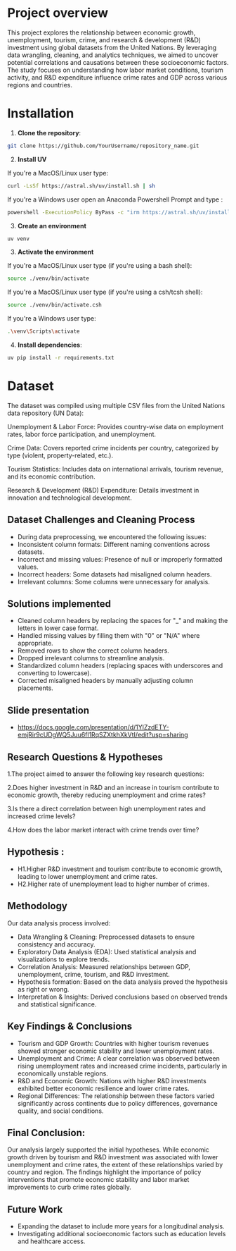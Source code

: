 # Project overview
This project explores the relationship between economic growth, unemployment, tourism, crime, and research & development (R&D) investment using global datasets from the United Nations. By leveraging data wrangling, cleaning, and analytics techniques, we aimed to uncover potential correlations and causations between these socioeconomic factors. The study focuses on understanding how labor market conditions, tourism activity, and R&D expenditure influence crime rates and GDP across various regions and countries.

# Installation

1. **Clone the repository**:

```bash
git clone https://github.com/YourUsername/repository_name.git
```

2. **Install UV**

If you're a MacOS/Linux user type:

```bash
curl -LsSf https://astral.sh/uv/install.sh | sh
```

If you're a Windows user open an Anaconda Powershell Prompt and type :

```bash
powershell -ExecutionPolicy ByPass -c "irm https://astral.sh/uv/install.ps1 | iex"
```

3. **Create an environment**

```bash
uv venv 
```

3. **Activate the environment**

If you're a MacOS/Linux user type (if you're using a bash shell):

```bash
source ./venv/bin/activate
```

If you're a MacOS/Linux user type (if you're using a csh/tcsh shell):

```bash
source ./venv/bin/activate.csh
```

If you're a Windows user type:

```bash
.\venv\Scripts\activate
```

4. **Install dependencies**:

```bash
uv pip install -r requirements.txt
```
# Dataset 
The dataset was compiled using multiple CSV files from the United Nations data repository (UN Data):

Unemployment & Labor Force: Provides country-wise data on employment rates, labor force participation, and unemployment.

Crime Data: Covers reported crime incidents per country, categorized by type (violent, property-related, etc.).

Tourism Statistics: Includes data on international arrivals, tourism revenue, and its economic contribution.

Research & Development (R&D) Expenditure: Details investment in innovation and technological development.

## Dataset Challenges and Cleaning Process

- During data preprocessing, we encountered the following issues:
- Inconsistent column formats: Different naming conventions across datasets.
- Incorrect and missing values: Presence of null or improperly formatted values.
- Incorrect headers: Some datasets had misaligned column headers.
- Irrelevant columns: Some columns were unnecessary for analysis.

## Solutions implemented
- Cleaned column headers by replacing the spaces for "_" and making the letters in lower case format.
- Handled missing values by filling them with "0" or "N/A" where appropriate.
- Removed rows to show the correct column headers.
- Dropped irrelevant columns to streamline analysis.
- Standardized column headers (replacing spaces with underscores and converting to lowercase).
- Corrected misaligned headers by manually adjusting column placements.

## Slide presentation

- https://docs.google.com/presentation/d/1YlZzdETY-emjRir9cUDgWQ5Juu6fl1RqSZXtkhXkVtI/edit?usp=sharing

## Research Questions & Hypotheses

1.The project aimed to answer the following key research questions:

2.Does higher investment in R&D and an increase in tourism contribute to economic growth, thereby reducing unemployment and crime rates?

3.Is there a direct correlation between high unemployment rates and increased crime levels?

4.How does the labor market interact with crime trends over time?


## Hypothesis :

- H1.Higher R&D investment and tourism contribute to economic growth, leading to lower unemployment and crime rates.
- H2.Higher rate of unemployment lead to higher number of crimes.


## Methodology

Our data analysis process involved:
- Data Wrangling & Cleaning: Preprocessed datasets to ensure consistency and accuracy.
- Exploratory Data Analysis (EDA): Used statistical analysis and visualizations to explore trends.
- Correlation Analysis: Measured relationships between GDP, unemployment, crime, tourism, and R&D investment.
- Hypothesis formation: Based on the data analysis proved the hypothesis as right or wrong.
- Interpretation & Insights: Derived conclusions based on observed trends and statistical significance.



## Key Findings & Conclusions
- Tourism and GDP Growth: Countries with higher tourism revenues showed stronger economic stability and lower unemployment rates.
- Unemployment and Crime: A clear correlation was observed between rising unemployment rates and increased crime incidents, particularly in economically unstable regions.
- R&D and Economic Growth: Nations with higher R&D investments exhibited better economic resilience and lower crime rates.
- Regional Differences: The relationship between these factors varied significantly across continents due to policy differences, governance quality, and social conditions.

## Final Conclusion:

Our analysis largely supported the initial hypotheses. While economic growth driven by tourism and R&D investment was associated with lower unemployment and crime rates, the extent of these relationships varied by country and region. The findings highlight the importance of policy interventions that promote economic stability and labor market improvements to curb crime rates globally.



## Future Work
- Expanding the dataset to include more years for a longitudinal analysis.
- Investigating additional socioeconomic factors such as education levels and healthcare access.
